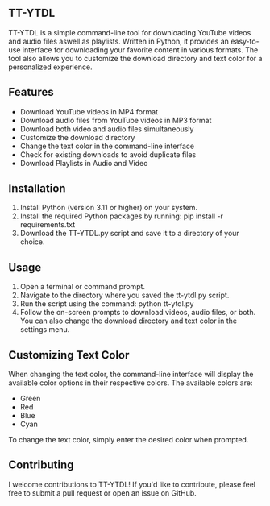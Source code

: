 ## TT-YTDL
 
TT-YTDL is a simple command-line tool for downloading YouTube videos and audio files aswell as playlists. Written in Python, it provides an easy-to-use interface for downloading your favorite content in various formats. The tool also allows you to customize the download directory and text color for a personalized experience. 
 
## Features 
 
- Download YouTube videos in MP4 format 
- Download audio files from YouTube videos in MP3 format 
- Download both video and audio files simultaneously 
- Customize the download directory 
- Change the text color in the command-line interface 
- Check for existing downloads to avoid duplicate files 
- Download Playlists in Audio and Video
 
## Installation 
 
1. Install Python (version 3.11 or higher) on your system. 
2. Install the required Python packages by running:  pip install -r requirements.txt  
3. Download the TT-YTDL.py  script and save it to a directory of your choice. 
 
## Usage 
 
1. Open a terminal or command prompt. 
2. Navigate to the directory where you saved the  tt-ytdl.py  script. 
3. Run the script using the command:  python tt-ytdl.py  
4. Follow the on-screen prompts to download videos, audio files, or both. You can also change the download directory and text color in the settings menu. 

## Customizing Text Color 
 
When changing the text color, the command-line interface will display the available color options in their respective colors. The available colors are: 
 
- Green 
- Red 
- Blue 
- Cyan 
 
To change the text color, simply enter the desired color when prompted. 
 
## Contributing 
 
I welcome contributions to TT-YTDL! If you'd like to contribute, please feel free to submit a pull request or open an issue on GitHub. 
 
